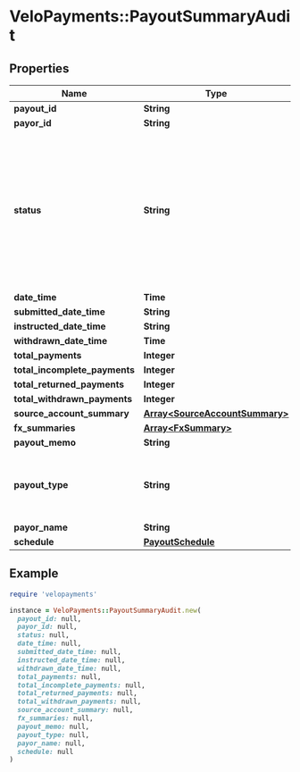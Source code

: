# VeloPayments::PayoutSummaryAudit

## Properties

| Name | Type | Description | Notes |
| ---- | ---- | ----------- | ----- |
| **payout_id** | **String** |  | [optional] |
| **payor_id** | **String** |  | [optional] |
| **status** | **String** | Current status of the Payout. One of the following values: ACCEPTED, REJECTED, SUBMITTED, QUOTED, INSTRUCTED, COMPLETED, INCOMPLETE, CONFIRMED, WITHDRAWN |  |
| **date_time** | **Time** |  | [optional] |
| **submitted_date_time** | **String** |  |  |
| **instructed_date_time** | **String** |  | [optional] |
| **withdrawn_date_time** | **Time** |  | [optional] |
| **total_payments** | **Integer** |  | [optional] |
| **total_incomplete_payments** | **Integer** |  | [optional] |
| **total_returned_payments** | **Integer** |  | [optional] |
| **total_withdrawn_payments** | **Integer** |  | [optional] |
| **source_account_summary** | [**Array&lt;SourceAccountSummary&gt;**](SourceAccountSummary.md) |  | [optional] |
| **fx_summaries** | [**Array&lt;FxSummary&gt;**](FxSummary.md) |  | [optional] |
| **payout_memo** | **String** |  | [optional] |
| **payout_type** | **String** | The type of payout. One of the following values: STANDARD, AS, ON_BEHALF_OF |  |
| **payor_name** | **String** |  |  |
| **schedule** | [**PayoutSchedule**](PayoutSchedule.md) |  | [optional] |

## Example

```ruby
require 'velopayments'

instance = VeloPayments::PayoutSummaryAudit.new(
  payout_id: null,
  payor_id: null,
  status: null,
  date_time: null,
  submitted_date_time: null,
  instructed_date_time: null,
  withdrawn_date_time: null,
  total_payments: null,
  total_incomplete_payments: null,
  total_returned_payments: null,
  total_withdrawn_payments: null,
  source_account_summary: null,
  fx_summaries: null,
  payout_memo: null,
  payout_type: null,
  payor_name: null,
  schedule: null
)
```


